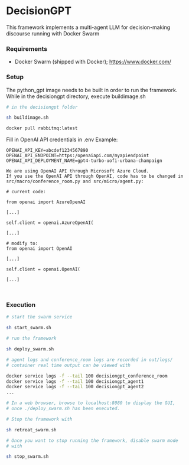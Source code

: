 # DecisionGPT

This framework implements a multi-agent LLM for decision-making discourse running with Docker Swarm

### Requirements

- Docker Swarm (shipped with Docker); https://www.docker.com/

### Setup

The python_gpt image needs to be built in order to run the framework. While in the decisiongpt directory, execute buildimage.sh

```bash
# in the decisiongpt folder

sh buildimage.sh

docker pull rabbitmq:latest
```

Fill in OpenAI API credentials in .env
Example:

```
OPENAI_API_KEY=abcdef1234567890
OPENAI_API_ENDPOINT=https:/openaiapi.com/myapiendpoint
OPENAI_API_DEPLOYMENT_NAME=gpt4-turbo-uofi-urbana-champaign

We are using OpenAI API through Microsoft Azure Cloud.
If you use the OpenAI API through OpenAI, code has to be changed in src/macro/conference_room.py and src/micro/agent.py:

# current code:

from openai import AzureOpenAI

[...]

self.client = openai.AzureOpenAI(

[...]

# modify to:
from openai import OpenAI

[...]

self.client = openai.OpenAI(

[...]



```

### Execution

```bash
# start the swarm service

sh start_swarm.sh

# run the framework

sh deploy_swarm.sh

# agent logs and conference_room logs are recorded in out/logs/
# container real time output can be viewed with

docker service logs -f --tail 100 decisiongpt_conference_room
docker service logs -f --tail 100 decisiongpt_agent1
docker service logs -f --tail 100 decisiongpt_agent2
...

# In a web browser, browse to localhost:8080 to display the GUI,
# once ./deploy_swarm.sh has been executed.

# Stop the framework with

sh retreat_swarm.sh

# Once you want to stop running the framework, disable swarm mode
# with

sh stop_swarm.sh
```